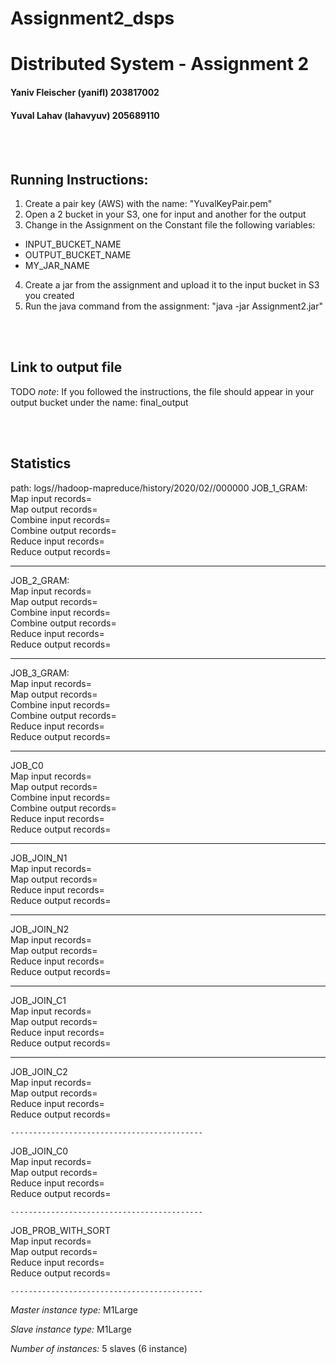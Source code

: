 # Assignment2_dsps
# Distributed System - Assignment 2

#### Yaniv Fleischer (yanifl) 203817002
#### Yuval Lahav (lahavyuv) 205689110

<br/><br/>
## Running Instructions:
1. Create a pair key (AWS) with the name: "YuvalKeyPair.pem" 
2. Open a 2 bucket in your S3, one for input and another for the output
3. Change in the Assignment on the Constant file the following variables:
 * INPUT_BUCKET_NAME
 * OUTPUT_BUCKET_NAME
 * MY_JAR_NAME
4. Create a jar from the assignment and upload it to the input bucket in S3 you created
5. Run the java command from the assignment:
"java -jar Assignment2.jar"


<br/><br/>
## Link to output file
TODO
_note_: If you followed the instructions, the file should appear in your output bucket under the name: final_output
 

<br/><br/>
## Statistics 
path: logs/<change>/hadoop-mapreduce/history/2020/02/<change>/000000
JOB_1_GRAM:
<br/>    	Map input records=
<br/>		Map output records=
<br/>		Combine input records=
<br/>		Combine output records=
<br/>		Reduce input records=
<br/>		Reduce output records=

-------------------------------------------

JOB_2_GRAM:
<br/>		Map input records=
<br/>		Map output records=
<br/>		Combine input records=
<br/>		Combine output records=
<br/>		Reduce input records=
<br/>		Reduce output records=

-------------------------------------------

JOB_3_GRAM:
<br/>		Map input records=
<br/>		Map output records=
<br/>		Combine input records=
<br/>		Combine output records=
<br/>		Reduce input records=
<br/>		Reduce output records=

-------------------------------------------

 JOB_C0
<br/>		Map input records=
<br/>		Map output records=
<br/>		Combine input records=
<br/>		Combine output records=
<br/>		Reduce input records=
<br/>		Reduce output records=

-------------------------------------------

JOB_JOIN_N1
<br/>		Map input records=
<br/>		Map output records=
<br/>		Reduce input records=
<br/>		Reduce output records=

-------------------------------------------

JOB_JOIN_N2
<br/>		Map input records=
<br/>		Map output records=
<br/>		Reduce input records=
<br/>		Reduce output records=

-------------------------------------------

JOB_JOIN_C1
<br/>		Map input records=
<br/>		Map output records=
<br/>		Reduce input records=
<br/>		Reduce output records=

-------------------------------------------

JOB_JOIN_C2
<br/>		Map input records=
<br/>		Map output records=
<br/>		Reduce input records=
<br/>		Reduce output records=
    
    -------------------------------------------

JOB_JOIN_C0
<br/>		Map input records=
<br/>		Map output records=
<br/>		Reduce input records=
<br/>		Reduce output records=
    
    -------------------------------------------

JOB_PROB_WITH_SORT
<br/>		Map input records=
<br/>		Map output records=
<br/>		Reduce input records=
<br/>		Reduce output records=

    -------------------------------------------
    
    
_Master instance type:_ M1Large

_Slave instance type:_ M1Large

_Number of instances:_ 5 slaves (6 instance)

